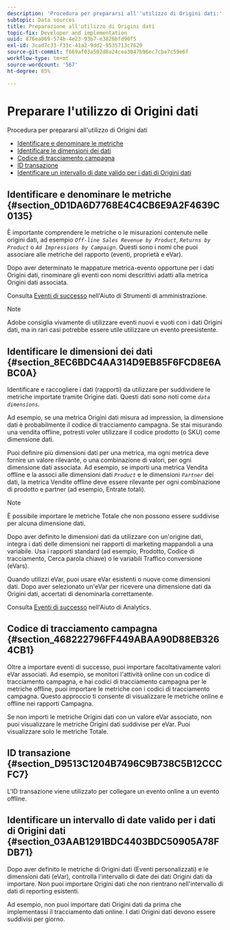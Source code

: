 ```yaml
---
description: 'Procedura per prepararsi all''utilizzo di Origini dati:'
subtopic: Data sources
title: Preparazione all'utilizzo di Origini dati
topic-fix: Developer and implementation
uuid: 876ea069-574b-4e23-93b7-e3828bfd90f5
exl-id: 3cad7c33-f31c-41a2-9dd2-9535713c7620
source-git-commit: f669af03a502d8a24cea3047b96ec7cba7c59e6f
workflow-type: tm+mt
source-wordcount: '567'
ht-degree: 85%

---
```


# Preparare l&#39;utilizzo di Origini dati

Procedura per prepararsi all&#39;utilizzo di Origini dati

* [Identificare e denominare le metriche](/help/import/c-data-sources/datasrc-preparing.md#section_0D1DA6D7768E4C4CB6E9A2F4639C0135)
* [Identificare le dimensioni dei dati](/help/import/c-data-sources/datasrc-preparing.md#section_8EC6BDC4AA314D9EB85F6FCD8E6ABC0A)
* [Codice di tracciamento campagna](/help/import/c-data-sources/datasrc-preparing.md#section_468222796FF449ABAA90D88EB3264CB1)
* [ID transazione](/help/import/c-data-sources/datasrc-preparing.md#section_D9513C1204B7496C9B738C5B12CCCFC7)
* [Identificare un intervallo di date valido per i dati di Origini dati](/help/import/c-data-sources/datasrc-preparing.md#section_03AAB1291BDC4403BDC50905A78FDB71)

## Identificare e denominare le metriche {#section_0D1DA6D7768E4C4CB6E9A2F4639C0135}

È importante comprendere le metriche o le misurazioni contenute nelle origini dati, ad esempio  *`Off-line Sales Revenue by Product`*,  *`Returns by Product`* o  *`Ad Impressions by Campaign`*. Questi sono i nomi che puoi associare alle metriche del rapporto (eventi, proprietà e eVar).

Dopo aver determinato le mappature metrica-evento opportune per i dati Origini dati, rinominare gli eventi con nomi descrittivi adatti alla metrica Origini dati associata.

Consulta [Eventi di successo](https://experienceleague.adobe.com/docs/analytics/admin/admin-tools/success-events/success-event.html) nell&#39;Aiuto di Strumenti di amministrazione.

>[!NOTE]
>
>Adobe consiglia vivamente di utilizzare eventi nuovi e vuoti con i dati Origini dati, ma in rari casi potrebbe essere utile utilizzare un evento preesistente.

## Identificare le dimensioni dei dati {#section_8EC6BDC4AA314D9EB85F6FCD8E6ABC0A}

Identificare e raccogliere i dati (rapporti) da utilizzare per suddividere le metriche importate tramite Origine dati. Questi dati sono noti come *`data dimensions`*.

Ad esempio, se una metrica Origini dati misura ad impression, la dimensione dati è probabilmente il codice di tracciamento campagna. Se stai misurando una vendita offline, potresti voler utilizzare il codice prodotto (o SKU) come dimensione dati.

Puoi definire più dimensioni dati per una metrica, ma ogni metrica deve fornire un valore rilevante, o una combinazione di valori, per ogni dimensione dati associata. Ad esempio, se importi una metrica Vendita offline e la associ alle dimensioni dati  *`Product`* e le dimensioni  *`Partner`* dei dati, la metrica Vendite offline deve essere rilevante per ogni combinazione di prodotto e partner (ad esempio, Entrate totali).

>[!NOTE]
>
>È possibile importare le metriche Totale che non possono essere suddivise per alcuna dimensione dati.

Dopo aver definito le dimensioni dati da utilizzare con un&#39;origine dati, integra i dati delle dimensioni nei rapporti di marketing mappandoli a una variabile. Usa i rapporti standard (ad esempio, Prodotto, Codice di tracciamento, Cerca parola chiave) o le variabili Traffico conversione (eVars).

Quando utilizzi eVar, puoi usare eVar esistenti o nuove come dimensioni dati. Dopo aver selezionato un&#39;eVar per ricevere una dimensione dati da Origini dati, accertati di denominarla correttamente.

Consulta [Eventi di successo](https://experienceleague.adobe.com/docs/analytics/admin/admin-tools/success-events/success-event.html) nell&#39;Aiuto di Analytics.

## Codice di tracciamento campagna {#section_468222796FF449ABAA90D88EB3264CB1}

Oltre a importare eventi di successo, puoi importare facoltativamente valori eVar associati. Ad esempio, se monitori l&#39;attività online con un codice di tracciamento campagna, e hai codici di tracciamento campagna per le metriche offline, puoi importare le metriche con i codici di tracciamento campagna. Questo approccio ti consente di visualizzare le metriche online e offline nei rapporti Campagna.

Se non importi le metriche Origini dati con un valore eVar associato, non puoi visualizzare le metriche Origini dati suddivise per eVar. Puoi visualizzare solo le metriche Totale.

## ID transazione {#section_D9513C1204B7496C9B738C5B12CCCFC7}

L&#39;ID transazione viene utilizzato per collegare un evento online a un evento offline.

## Identificare un intervallo di date valido per i dati di Origini dati {#section_03AAB1291BDC4403BDC50905A78FDB71}

Dopo aver definito le metriche di Origini dati (Eventi personalizzati) e le dimensioni dati (eVar), controlla l&#39;intervallo di date dei dati Origini dati da importare. Non puoi importare Origini dati che non rientrano nell&#39;intervallo di dati di reporting esistenti.

Ad esempio, non puoi importare dati Origini dati da prima che implementassi il tracciamento dati online. I dati Origini dati devono essere suddivisi per giorno.
